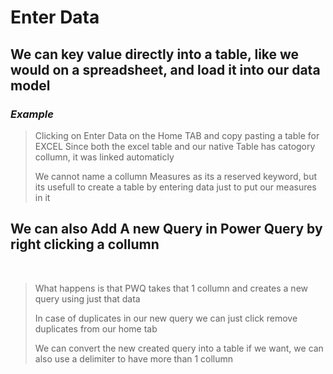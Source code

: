 # Enter Data

<h2>We can key value directly into a table, like we would on a spreadsheet, and load it into our data model</h2>

<h3>
<i>Example</i>
</h3>

> Clicking on Enter Data on the Home TAB and copy pasting a table for EXCEL
> Since both the excel table and our native Table has catogory collumn, it was linked automaticly 
>
> We cannot name a collumn Measures as its a reserved keyword, but its usefull to create a table by entering data just to put our measures in it 


<h2>We can also Add A new Query in Power Query by right clicking a collumn</h2>

<br>

> What happens is that PWQ takes that 1 collumn and creates a new query using just that data
> 
> In case of duplicates in our new query we can just click remove duplicates from our home tab
> 
> We can convert the new created query into a table if we want, we can also use a delimiter to have more than 1 collumn